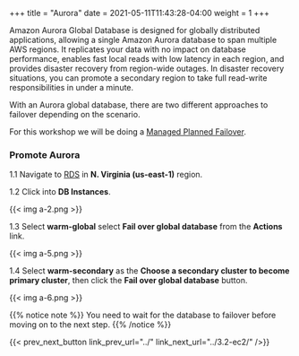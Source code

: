 +++
title = "Aurora"
date =  2021-05-11T11:43:28-04:00
weight = 1
+++

Amazon Aurora Global Database is designed for globally distributed applications, allowing a single Amazon Aurora database to span multiple AWS regions. It replicates your data with no impact on database performance, enables fast local reads with low latency in each region, and provides disaster recovery from region-wide outages. In disaster recovery situations, you can promote a secondary region to take full read-write responsibilities in under a minute.

With an Aurora global database, there are two different approaches to failover depending on the scenario.  

For this workshop we will be doing a [Managed Planned Failover](https://docs.aws.amazon.com/AmazonRDS/latest/AuroraUserGuide/aurora-global-database-disaster-recovery.html).

### Promote Aurora

1.1 Navigate to [RDS](https://us-east-1.console.aws.amazon.com/rds/home?region=us-east-1#/) in **N. Virginia (us-east-1)** region.

1.2 Click into **DB Instances**.

{{< img a-2.png >}}

1.3 Select **warm-global** select **Fail over global database** from the **Actions** link.

{{< img a-5.png >}}

1.4 Select **warm-secondary** as the **Choose a secondary cluster to become primary cluster**, then click the **Fail over global database** button.

{{< img a-6.png >}}

{{% notice note %}}
You need to wait for the database to failover before moving on to the next step.
{{% /notice %}}

{{< prev_next_button link_prev_url="../" link_next_url="../3.2-ec2/" />}}

